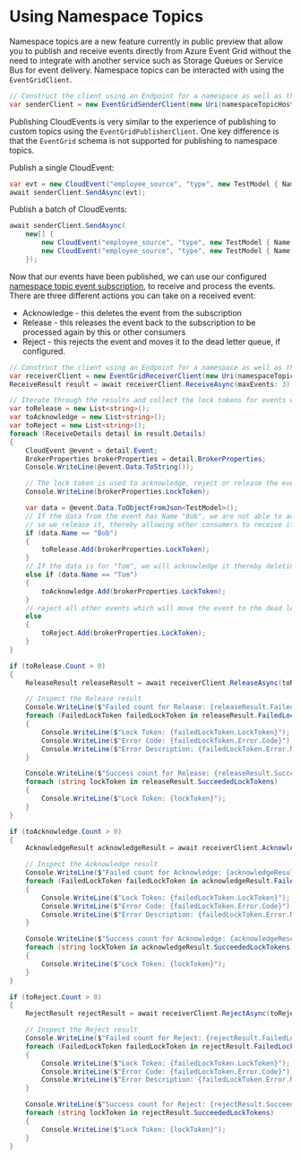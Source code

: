 # Using Namespace Topics

Namespace topics are a new feature currently in public preview that allow you to publish and receive events directly from Azure Event Grid
without the need to integrate with another service such as Storage Queues or Service Bus for event delivery. Namespace topics can be
interacted with using the `EventGridClient`.

```C# Snippet:CreateNamespaceClient
// Construct the client using an Endpoint for a namespace as well as the shared access key
var senderClient = new EventGridSenderClient(new Uri(namespaceTopicHost), new AzureKeyCredential(namespaceKey), topicName);
```

Publishing CloudEvents is very similar to the experience of publishing to custom topics using the `EventGridPublisherClient`.
One key difference is that the `EventGrid` schema is not supported for publishing to namespace topics.

Publish a single CloudEvent:

```C# Snippet:PublishSingleEvent
var evt = new CloudEvent("employee_source", "type", new TestModel { Name = "Bob", Age = 18 });
await senderClient.SendAsync(evt);
```

Publish a batch of CloudEvents:

```C# Snippet:PublishBatchOfEvents
await senderClient.SendAsync(
    new[] {
        new CloudEvent("employee_source", "type", new TestModel { Name = "Tom", Age = 55 }),
        new CloudEvent("employee_source", "type", new TestModel { Name = "Alice", Age = 25 })
    });
```

Now that our events have been published, we can use our configured [namespace topic event subscription](https://learn.microsoft.com/azure/templates/microsoft.eventgrid/namespaces/topics/eventsubscriptions?pivots=deployment-language-arm-template), to receive
and process the events.
There are three different actions you can take on a received event:
- Acknowledge - this deletes the event from the subscription
- Release - this releases the event back to the subscription to be processed again by this or other consumers
- Reject - this rejects the event and moves it to the dead letter queue, if configured.

```C# Snippet:ReceiveAndProcessEvents
// Construct the client using an Endpoint for a namespace as well as the shared access key
var receiverClient = new EventGridReceiverClient(new Uri(namespaceTopicHost), new AzureKeyCredential(namespaceKey), topicName, subscriptionName);
ReceiveResult result = await receiverClient.ReceiveAsync(maxEvents: 3);

// Iterate through the results and collect the lock tokens for events we want to release/acknowledge/result
var toRelease = new List<string>();
var toAcknowledge = new List<string>();
var toReject = new List<string>();
foreach (ReceiveDetails detail in result.Details)
{
    CloudEvent @event = detail.Event;
    BrokerProperties brokerProperties = detail.BrokerProperties;
    Console.WriteLine(@event.Data.ToString());

    // The lock token is used to acknowledge, reject or release the event
    Console.WriteLine(brokerProperties.LockToken);

    var data = @event.Data.ToObjectFromJson<TestModel>();
    // If the data from the event has Name "Bob", we are not able to acknowledge it yet,
    // so we release it, thereby allowing other consumers to receive it.
    if (data.Name == "Bob")
    {
        toRelease.Add(brokerProperties.LockToken);
    }
    // If the data is for "Tom", we will acknowledge it thereby deleting it from the subscription.
    else if (data.Name == "Tom")
    {
        toAcknowledge.Add(brokerProperties.LockToken);
    }
    // reject all other events which will move the event to the dead letter queue if it is configured
    else
    {
        toReject.Add(brokerProperties.LockToken);
    }
}

if (toRelease.Count > 0)
{
    ReleaseResult releaseResult = await receiverClient.ReleaseAsync(toRelease);

    // Inspect the Release result
    Console.WriteLine($"Failed count for Release: {releaseResult.FailedLockTokens.Count}");
    foreach (FailedLockToken failedLockToken in releaseResult.FailedLockTokens)
    {
        Console.WriteLine($"Lock Token: {failedLockToken.LockToken}");
        Console.WriteLine($"Error Code: {failedLockToken.Error.Code}");
        Console.WriteLine($"Error Description: {failedLockToken.Error.Message}");
    }

    Console.WriteLine($"Success count for Release: {releaseResult.SucceededLockTokens.Count}");
    foreach (string lockToken in releaseResult.SucceededLockTokens)
    {
        Console.WriteLine($"Lock Token: {lockToken}");
    }
}

if (toAcknowledge.Count > 0)
{
    AcknowledgeResult acknowledgeResult = await receiverClient.AcknowledgeAsync(toAcknowledge);

    // Inspect the Acknowledge result
    Console.WriteLine($"Failed count for Acknowledge: {acknowledgeResult.FailedLockTokens.Count}");
    foreach (FailedLockToken failedLockToken in acknowledgeResult.FailedLockTokens)
    {
        Console.WriteLine($"Lock Token: {failedLockToken.LockToken}");
        Console.WriteLine($"Error Code: {failedLockToken.Error.Code}");
        Console.WriteLine($"Error Description: {failedLockToken.Error.Message}");
    }

    Console.WriteLine($"Success count for Acknowledge: {acknowledgeResult.SucceededLockTokens.Count}");
    foreach (string lockToken in acknowledgeResult.SucceededLockTokens)
    {
        Console.WriteLine($"Lock Token: {lockToken}");
    }
}

if (toReject.Count > 0)
{
    RejectResult rejectResult = await receiverClient.RejectAsync(toReject);

    // Inspect the Reject result
    Console.WriteLine($"Failed count for Reject: {rejectResult.FailedLockTokens.Count}");
    foreach (FailedLockToken failedLockToken in rejectResult.FailedLockTokens)
    {
        Console.WriteLine($"Lock Token: {failedLockToken.LockToken}");
        Console.WriteLine($"Error Code: {failedLockToken.Error.Code}");
        Console.WriteLine($"Error Description: {failedLockToken.Error.Message}");
    }

    Console.WriteLine($"Success count for Reject: {rejectResult.SucceededLockTokens.Count}");
    foreach (string lockToken in rejectResult.SucceededLockTokens)
    {
        Console.WriteLine($"Lock Token: {lockToken}");
    }
}
```

